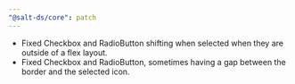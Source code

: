 ```yaml
---
"@salt-ds/core": patch
---
```


- Fixed Checkbox and RadioButton shifting when selected when they are outside of a flex layout.
- Fixed Checkbox and RadioButton, sometimes having a gap between the border and the selected icon.

